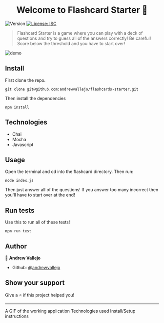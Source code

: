 <h1 align="center">Welcome to Flashcard Starter 👋</h1>
<p>
  <img alt="Version" src="https://img.shields.io/badge/version-1.4.1-blue.svg?cacheSeconds=2592000" />
  <a href="#" target="_blank">
    <img alt="License: ISC" src="https://img.shields.io/badge/License-ISC-yellow.svg" />
  </a>
</p>

> Flashcard Starter is a game where you can play with a deck of questions and try to guess all of the answers correctly! Be careful! Score below the threshold and you have to start over!

![demo](https://media.giphy.com/media/AaGQW4F2nWgdy9coax/giphy.gif)

## Install

First clone the repo.

```
git clone git@github.com:andrewvallejo/flashcards-starter.git
```

Then install the dependencies

```
npm install
```

## Technologies

- Chai
- Mocha
- Javascript

## Usage

Open the terminal and cd into the flashcard directory. Then run:

```
node index.js
```

Then just answer all of the questions! If you answer too many incorrect then you'll have to start over at the end!

## Run tests

Use this to run all of these tests!

```
npm run test
```

## Author

👤 **Andrew Vallejo**

- Github: [@andrewvallejo](https://github.com/andrewvallejo)

## Show your support

Give a ⭐️ if this project helped you!

---

A GIF of the working application
Technologies used
Install/Setup instructions
